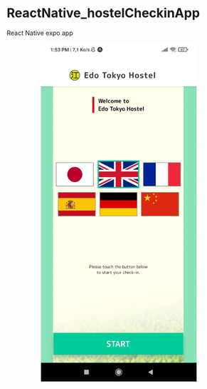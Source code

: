 # ReactNative_hostelCheckinApp
React Native expo app
<p align="center">
  <img src="https://github.com/GrandChefDotKong/ReactNative_hostelCheckinApp/blob/main/screenshots/menu.jpg?raw=true" width="350" title="hover text">
</p
